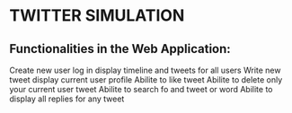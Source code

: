 # TWITTER SIMULATION  
## Functionalities in the Web Application:
Create new user 
log in 
display timeline and tweets for all users
Write new tweet 
display current user profile
Abilite to like tweet
Abilite to delete only your current user tweet
Abilite to search fo and tweet or word
Abilite to display all replies for any tweet


